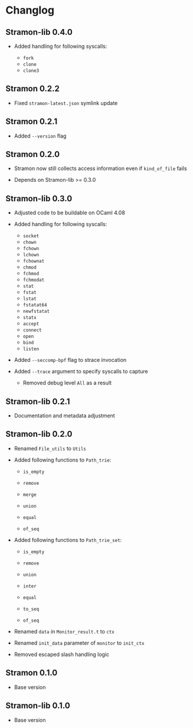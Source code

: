# Changlog

## Stramon-lib 0.4.0

- Added handling for following syscalls:

  - `fork`
  - `clone`
  - `clone3`

## Stramon 0.2.2

- Fixed `stramon-latest.json` symlink update

## Stramon 0.2.1

- Added `--version` flag

## Stramon 0.2.0

- Stramon now still collects access information even if `kind_of_file` fails

- Depends on Stramon-lib >= 0.3.0

## Stramon-lib 0.3.0

- Adjusted code to be buildable on OCaml 4.08

- Added handling for following syscalls:

  - `socket`
  - `chown`
  - `fchown`
  - `lchown`
  - `fchownat`
  - `chmod`
  - `fchmod`
  - `fchmodat`
  - `stat`
  - `fstat`
  - `lstat`
  - `fstatat64`
  - `newfstatat`
  - `statx`
  - `accept`
  - `connect`
  - `open`
  - `bind`
  - `listen`

- Added `--seccomp-bpf` flag to strace invocation

- Added `--trace` argument to specify syscalls to capture

  - Removed debug level `All` as a result

## Stramon-lib 0.2.1

- Documentation and metadata adjustment

## Stramon-lib 0.2.0

- Renamed `File_utils` to `Utils`

- Added following functions to `Path_trie`:

  - `is_empty`

  - `remove`

  - `merge`

  - `union`

  - `equal`

  - `of_seq`

- Added following functions to `Path_trie_set`:

  - `is_empty`

  - `remove`

  - `union`

  - `inter`

  - `equal`

  - `to_seq`

  - `of_seq`

- Renamed `data` in `Monitor_result.t` to `ctx`

- Renamed `init_data` parameter of `monitor` to `init_ctx`

- Removed escaped slash handling logic

## Stramon 0.1.0

- Base version

## Stramon-lib 0.1.0

- Base version
